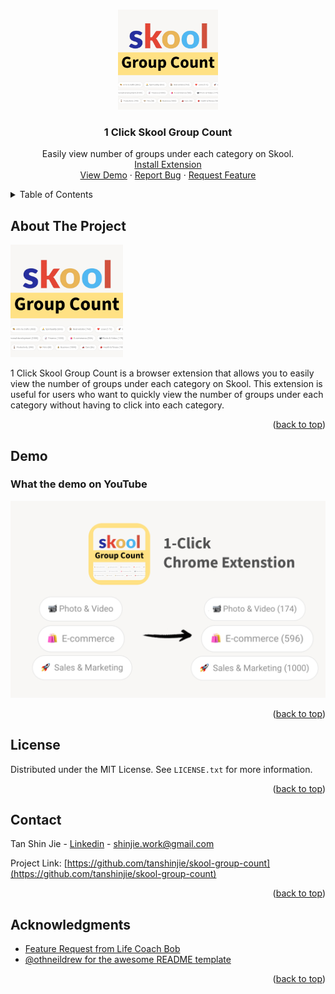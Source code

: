 <a id="readme-top"></a>

<!-- PROJECT LOGO -->
<br />
<div align="center">
  <a href="https://github.com/tanshinjie/skool-group-count">
    <img src="src/icon.png" alt="Logo" width="160" height="160">
  </a>

  <h3 align="center">1 Click Skool Group Count</h3>

  <p align="center">
    Easily view number of groups under each category on Skool.
    <br />
    <!-- TODO: Update extension link -->
    <a href="https://github.com/tanshinjie/skool-group-count">Install Extension</a>
    <br />
    <a href="https://github.com/tanshinjie/skool-group-count">View Demo</a>
    ·
    <a href="https://github.com/tanshinjie/skool-group-count/issues/new?labels=bug&template=bug-report---.md">Report Bug</a>
    ·
    <a href="https://github.com/tanshinjie/skool-group-count/issues/new?labels=enhancement&template=feature-request---.md">Request Feature</a>
  </p>
</div>



<!-- TABLE OF CONTENTS -->
<details>
  <summary>Table of Contents</summary>
  <ol>
    <li>
      <a href="#about-the-project">About The Project</a>
      <ul>
        <li><a href="#demo">Demo</a></li>
      </ul>
    </li>
    <li><a href="#license">License</a></li>
    <li><a href="#contact">Contact</a></li>
    <li><a href="#acknowledgments">Acknowledgments</a></li>
  </ol>
</details>



<!-- ABOUT THE PROJECT -->
## About The Project

[<img src="./src/icon.png" width="180" alt="1 Click Skool Group Count"/>](https://github.com/tanshinjie/skool-group-count/src/icon.png)

1 Click Skool Group Count is a browser extension that allows you to easily view the number of groups under each category on Skool. This extension is useful for users who want to quickly view the number of groups under each category without having to click into each category.

<p align="right">(<a href="#readme-top">back to top</a>)</p>


## Demo

### What the demo on YouTube
[![Watch the demo on YouTube](/demo/thumbnail.png)](https://www.youtube.com/watch?v=UoungitbX0Q)

<p align="right">(<a href="#readme-top">back to top</a>)</p>



<!-- LICENSE -->
## License

Distributed under the MIT License. See `LICENSE.txt` for more information.

<p align="right">(<a href="#readme-top">back to top</a>)</p>



<!-- CONTACT -->
## Contact

Tan Shin Jie - [Linkedin](https://sg.linkedin.com/in/tanshinjie) - shinjie.work@gmail.com

Project Link: [https://github.com/tanshinjie/skool-group-count](https://github.com/tanshinjie/skool-group-count)

<p align="right">(<a href="#readme-top">back to top</a>)</p>



<!-- ACKNOWLEDGMENTS -->
## Acknowledgments

* [Feature Request from Life Coach Bob](https://www.skool.com/community/feature-request-7bd1d059)
* [@othneildrew for the awesome README template](https://github.com/othneildrew/Best-README-Template/blob/main/README.md)

<p align="right">(<a href="#readme-top">back to top</a>)</p>

<!-- MARKDOWN LINKS & IMAGES -->
<!-- https://www.markdownguide.org/basic-syntax/#reference-style-links -->
[contributors-shield]: https://img.shields.io/github/contributors/othneildrew/Best-README-Template.svg?style=for-the-badge
[contributors-url]: https://github.com/othneildrew/Best-README-Template/graphs/contributors
[forks-shield]: https://img.shields.io/github/forks/othneildrew/Best-README-Template.svg?style=for-the-badge
[forks-url]: https://github.com/othneildrew/Best-README-Template/network/members
[stars-shield]: https://img.shields.io/github/stars/othneildrew/Best-README-Template.svg?style=for-the-badge
[stars-url]: https://github.com/othneildrew/Best-README-Template/stargazers
[issues-shield]: https://img.shields.io/github/issues/othneildrew/Best-README-Template.svg?style=for-the-badge
[issues-url]: https://github.com/othneildrew/Best-README-Template/issues
[license-shield]: https://img.shields.io/github/license/othneildrew/Best-README-Template.svg?style=for-the-badge
[license-url]: https://github.com/othneildrew/Best-README-Template/blob/master/LICENSE.txt
[linkedin-shield]: https://img.shields.io/badge/-LinkedIn-black.svg?style=for-the-badge&logo=linkedin&colorB=555
[linkedin-url]: https://linkedin.com/in/othneildrew
[product-screenshot]: images/screenshot.png
[Next.js]: https://img.shields.io/badge/next.js-000000?style=for-the-badge&logo=nextdotjs&logoColor=white
[Next-url]: https://nextjs.org/
[React.js]: https://img.shields.io/badge/React-20232A?style=for-the-badge&logo=react&logoColor=61DAFB
[React-url]: https://reactjs.org/
[Vue.js]: https://img.shields.io/badge/Vue.js-35495E?style=for-the-badge&logo=vuedotjs&logoColor=4FC08D
[Vue-url]: https://vuejs.org/
[Angular.io]: https://img.shields.io/badge/Angular-DD0031?style=for-the-badge&logo=angular&logoColor=white
[Angular-url]: https://angular.io/
[Svelte.dev]: https://img.shields.io/badge/Svelte-4A4A55?style=for-the-badge&logo=svelte&logoColor=FF3E00
[Svelte-url]: https://svelte.dev/
[Laravel.com]: https://img.shields.io/badge/Laravel-FF2D20?style=for-the-badge&logo=laravel&logoColor=white
[Laravel-url]: https://laravel.com
[Bootstrap.com]: https://img.shields.io/badge/Bootstrap-563D7C?style=for-the-badge&logo=bootstrap&logoColor=white
[Bootstrap-url]: https://getbootstrap.com
[JQuery.com]: https://img.shields.io/badge/jQuery-0769AD?style=for-the-badge&logo=jquery&logoColor=white
[JQuery-url]: https://jquery.com 